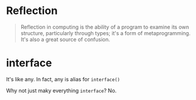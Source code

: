 # Reflection

> Reflection in computing is the ability of a program to examine its own structure, particularly through types; it's a form of metaprogramming. It's also a great source of confusion.

# interface

It's like any. In fact, any is alias for `interface()`

Why not just maky everything `interface`? No.
